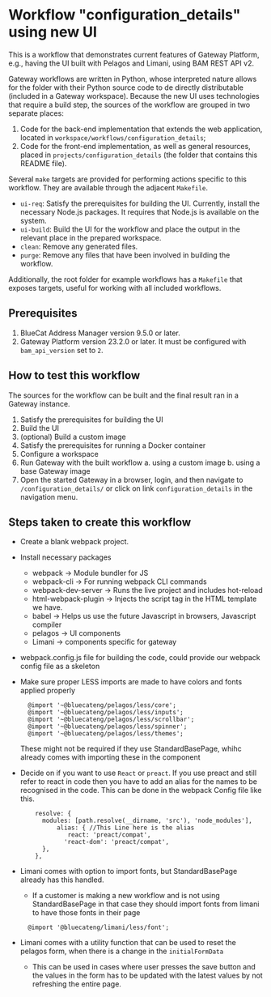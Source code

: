 <!--
Copyright 2023 BlueCat Networks Inc.

Permission is hereby granted, free of charge, to any person obtaining a copy
of this software and associated documentation files (the "Software"), to deal
in the Software without restriction, including without limitation the rights
to use, copy, modify, merge, publish, distribute, sublicense, and/or sell
copies of the Software, and to permit persons to whom the Software is
furnished to do so, subject to the following conditions:

The above copyright notice and this permission notice shall be included in all
copies or substantial portions of the Software.

THE SOFTWARE IS PROVIDED "AS IS", WITHOUT WARRANTY OF ANY KIND, EXPRESS OR
IMPLIED, INCLUDING BUT NOT LIMITED TO THE WARRANTIES OF MERCHANTABILITY,
FITNESS FOR A PARTICULAR PURPOSE AND NONINFRINGEMENT. IN NO EVENT SHALL THE
AUTHORS OR COPYRIGHT HOLDERS BE LIABLE FOR ANY CLAIM, DAMAGES OR OTHER
LIABILITY, WHETHER IN AN ACTION OF CONTRACT, TORT OR OTHERWISE, ARISING FROM,
OUT OF OR IN CONNECTION WITH THE SOFTWARE OR THE USE OR OTHER DEALINGS IN THE
SOFTWARE.
-->

# Workflow "configuration_details" using new UI

This is a workflow that demonstrates current features of Gateway Platform, e.g.,
having the UI built with Pelagos and Limani, using BAM REST API v2.

Gateway workflows are written in Python, whose interpreted nature allows for
the folder with their Python source code to de directly distributable (included
in a Gateway workspace).
Because the new UI uses technologies that require a build step, the sources of
the workflow are grouped in two separate places:

1. Code for the back-end implementation that extends the web application,
   located in `workspace/workflows/configuration_details`;
2. Code for the front-end implementation, as well as general resources, placed
   in `projects/configuration_details` (the folder that contains this README file).

Several `make` targets are provided for performing actions specific to this
workflow. They are available through the adjacent `Makefile`.

-   `ui-req`: Satisfy the prerequisites for building the UI. Currently, install
    the necessary Node.js packages. It requires that Node.js is
    available on the system.
-   `ui-build`: Build the UI for the workflow and place the output in the
    relevant place in the prepared workspace.
-   `clean`: Remove any generated files.
-   `purge`: Remove any files that have been involved in building the workflow.

Additionally, the root folder for example workflows has a `Makefile` that
exposes targets, useful for working with all included workflows.

## Prerequisites

1. BlueCat Address Manager version 9.5.0 or later.
2. Gateway Platform version 23.2.0 or later. It must be configured with
   `bam_api_version` set to `2`.

## How to test this workflow

The sources for the workflow can be built and the final result ran in a Gateway
instance.

1. Satisfy the prerequisites for building the UI
2. Build the UI
3. (optional) Build a custom image
4. Satisfy the prerequisites for running a Docker container
5. Configure a workspace
6. Run Gateway with the built workflow
   a. using a custom image
   b. using a base Gateway image
7. Open the started Gateway in a browser, login, and then navigate to
   `/configuration_details/` or click on link `configuration_details` in the navigation
   menu.

## Steps taken to create this workflow

-   Create a blank webpack project.

-   Install necessary packages

    -   webpack → Module bundler for JS
    -   webpack-cli → For running webpack CLI commands
    -   webpack-dev-server → Runs the live project and includes hot-reload
    -   html-webpack-plugin → Injects the script tag in the HTML template we have.
    -   babel → Helps us use the future Javascript in browsers, Javascript compiler
    -   pelagos → UI components
    -   Limani → components specific for gateway

-   webpack.config.js file for building the code, could provide our webpack config file as a skeleton

-   Make sure proper LESS imports are made to have colors and fonts applied properly

    ```
      @import '~@bluecateng/pelagos/less/core';
      @import '~@bluecateng/pelagos/less/inputs';
      @import '~@bluecateng/pelagos/less/scrollbar';
      @import '~@bluecateng/pelagos/less/spinner';
      @import '~@bluecateng/pelagos/less/themes';
    ```

    These might not be required if they use StandardBasePage, whihc already comes with importing these in the component

-   Decide on if you want to use `React` or `preact`. If you use preact and still refer to react in code then you have to
    add an
    alias for the names to be recognised in the code. This can be done in the webpack Config file like this.

    ```
        resolve: {
          modules: [path.resolve(__dirname, 'src'), 'node_modules'],
              alias: { //This Line here is the alias
                 react: 'preact/compat',
                'react-dom': 'preact/compat',
          },
        },
    ```

-   Limani comes with option to import fonts, but StandardBasePage already has this handled.

    -   If a customer is making a new workflow and is not using StandardBasePage in that case they should import fonts
        from limani to have those fonts in their page

    ```
      @import '@bluecateng/limani/less/font';
    ```

-   Limani comes with a utility function that can be used to reset the pelagos form, when there is a change in the
    `initialFormData`
    -   This can be used in cases where user presses the save button and the values in the form has to be updated with the
        latest values by not refreshing the entire page.
